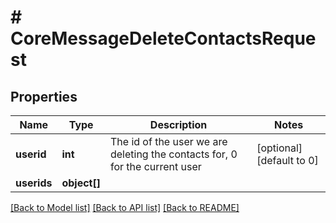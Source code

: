 # # CoreMessageDeleteContactsRequest

## Properties

Name | Type | Description | Notes
------------ | ------------- | ------------- | -------------
**userid** | **int** | The id of the user we are deleting the contacts for, 0 for the                     current user | [optional] [default to 0]
**userids** | **object[]** |  |

[[Back to Model list]](../../README.md#models) [[Back to API list]](../../README.md#endpoints) [[Back to README]](../../README.md)
